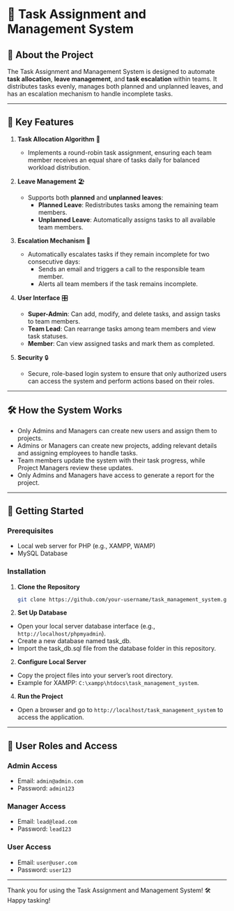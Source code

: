 # 📝 Task Assignment and Management System

## 📖 About the Project

The Task Assignment and Management System is designed to automate **task allocation**, **leave management**, and **task escalation** within teams. It distributes tasks evenly, manages both planned and unplanned leaves, and has an escalation mechanism to handle incomplete tasks.

---

## 🌟 Key Features

1. **Task Allocation Algorithm** 🎯
   - Implements a round-robin task assignment, ensuring each team member receives an equal share of tasks daily for balanced workload distribution.

2. **Leave Management** 🏖️
   - Supports both **planned** and **unplanned leaves**:
     - **Planned Leave**: Redistributes tasks among the remaining team members.
     - **Unplanned Leave**: Automatically assigns tasks to all available team members.

3. **Escalation Mechanism** 🚨
   - Automatically escalates tasks if they remain incomplete for two consecutive days:
     - Sends an email and triggers a call to the responsible team member.
     - Alerts all team members if the task remains incomplete.

4. **User Interface** 🎛️
   - **Super-Admin**: Can add, modify, and delete tasks, and assign tasks to team members.
   - **Team Lead**: Can rearrange tasks among team members and view task statuses.
   - **Member**: Can view assigned tasks and mark them as completed.

5. **Security** 🔒
   - Secure, role-based login system to ensure that only authorized users can access the system and perform actions based on their roles.

---

## 🛠️ How the System Works

- Only Admins and Managers can create new users and assign them to projects.
- Admins or Managers can create new projects, adding relevant details and assigning employees to handle tasks.
- Team members update the system with their task progress, while Project Managers review these updates.
- Only Admins and Managers have access to generate a report for the project.

---

## 🚀 Getting Started

### Prerequisites
- Local web server for PHP (e.g., XAMPP, WAMP)
- MySQL Database

### Installation

1. **Clone the Repository**
   ```bash
   git clone https://github.com/your-username/task_management_system.git

2. **Set Up Database**
- Open your local server database interface (e.g., `http://localhost/phpmyadmin`).
- Create a new database named task_db.
- Import the task_db.sql file from the database folder in this repository.

2. **Configure Local Server**
- Copy the project files into your server’s root directory.
- Example for XAMPP: `C:\xampp\htdocs\task_management_system`.

4. **Run the Project**
- Open a browser and go to `http://localhost/task_management_system` to access the application.

---

## 👥 User Roles and Access
### Admin Access
- Email: `admin@admin.com`
- Password: `admin123`

### Manager Access
- Email: `lead@lead.com`
- Password: `lead123`

### User Access
- Email: `user@user.com`
- Password: `user123`

---

Thank you for using the Task Assignment and Management System! 🛠️ Happy tasking!
